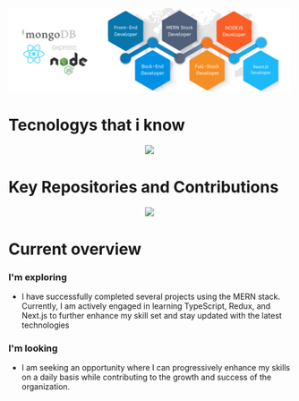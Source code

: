 ![The San Juan Mountains are beautiful!](https://raw.githubusercontent.com/rayhanalmim/image-host/main/Images/mern1.png "Full Stack Developer")

# Tecnologys that i know
<p align="center">
  <a href="https://skillicons.dev">
    <img src="https://skillicons.dev/icons?i=nodejs,mongodb,react,js,firebase,html,css,figma,vscode,stackoverflow,tailwind,vercel,netlify,cpp,&perline=5" />
  </a>
</p>

# Key Repositories and Contributions

<p align="center">
  <a href="https://skillicons.dev">
    <img src="https://api.githubtrends.io/user/svg/rayhanalmim/repos?time_range=one_year&include_private=true&group=private&loc_metric=changed&theme=dark" />
  </a>
</p>



# Current overview
### I'm exploring 
- I have successfully completed several projects using the MERN stack. Currently, I am actively engaged in learning TypeScript, Redux, and Next.js to further enhance my skill set and stay updated with the latest technologies
### I'm looking 
- I am seeking an opportunity where I can progressively enhance my skills on a daily basis while contributing to the growth and success of the organization.

